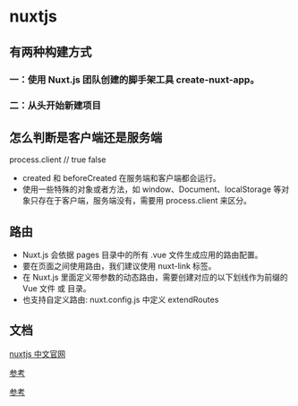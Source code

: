 # nuxtjs

## 有两种构建方式

### 一：使用 Nuxt.js 团队创建的脚手架工具 create-nuxt-app。

### 二：从头开始新建项目

## 怎么判断是客户端还是服务端

process.client // true false

- created 和 beforeCreated 在服务端和客户端都会运行。
- 使用一些特殊的对象或者方法，如 window、Document、localStorage 等对象只存在于客户端，服务端没有，需要用 process.client 来区分。

## 路由

- Nuxt.js 会依据 pages 目录中的所有 .vue 文件生成应用的路由配置。
- 要在页面之间使用路由，我们建议使用 nuxt-link 标签。
- 在 Nuxt.js 里面定义带参数的动态路由，需要创建对应的以下划线作为前缀的 Vue 文件 或 目录。
- 也支持自定义路由: nuxt.config.js 中定义 extendRoutes

## 文档

[nuxtjs 中文官网](https://www.nuxtjs.cn/)

[参考](https://blog.csdn.net/qq_40407998/article/details/123633815)

[参考](https://zhuanlan.zhihu.com/p/353428855)
